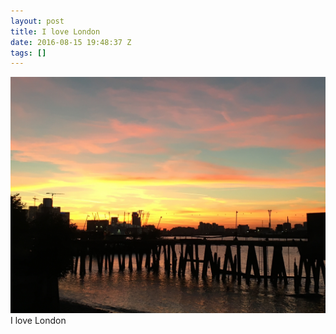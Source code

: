 ```yaml
---
layout: post
title: I love London
date: 2016-08-15 19:48:37 Z
tags: []
---
```

![](/media/2016/08/148993926384.jpg)
I love London
